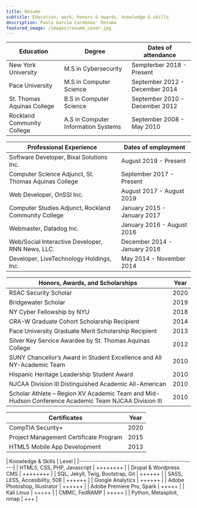 ```yaml
---
title: Resume
subtitle: Education, work, honors & awards, knowledge & skills
description: Paola Garcia Cardenas' Resuma
featured_image: /images/resume_cover.jpg
---
```


| Education                  | Degree                              | Dates of attendance            | 
|----------------------------|-------------------------------------|--------------------------------|
| New York University        | M.S in Cybersecurity                | Sempterber 2018 - Present      | 
| Pace University            | M.S in Computer Science             | September 2012 - December 2014 | 
| St. Thomas Aquinas College | B.S in Computer Science             | September 2010 - December 2012 |
| Rockland Community College | A.S in Computer Information Systems | September 2008 - May 2010      |

| Professional Experience                              | Dates of employment            | 
|------------------------------------------------------|--------------------------------|
| Software Developer, Bixal Solutions Inc.             | August 2019 - Present          |
| Computer Science Adjunct, St. Thomas Aquinas College | September 2017 - Present       | 
| Web Developer, OnSSI Inc.                            | August 2017 - August 2019      | 
| Computer Studies Adjunct, Rockland Community College | January 2015 - January 2017    | 
| Webmaster, Datadog Inc.                              | January 2016 - August 2016     |
| Web/Social Interactive Developer, RNN News, LLC.     | December 2014 - January 2016   |
| Developer, LiveTechnology Holdings, Inc.             | May 2014 - November 2014       |

| Honors, Awards, and Scholarships                                                                     | Year | 
|------------------------------------------------------------------------------------------------------|------|
| RSAC Security Scholar                                                                                | 2020 |
| Bridgewater Scholar                                                                                  | 2019 |
| NY Cyber Fellowship by NYU                                                                           | 2018 |
| CRA-W Graduate Cohort Scholarship Recipient                                                          | 2014 |
| Pace University Graduate Merit Scholarship Recipient                                                 | 2013 |
| Silver Key Service Awardee by St. Thomas Aquinas College                                             | 2012 |
| SUNY Chancellor’s Award in Student Excellence and All NY-Academic Team                               | 2010 |
| Hispanic Heritage Leadership Student Award                                                           | 2010 |
| NJCAA Division III Distinguished Academic All-American                                               | 2010 |
| Scholar Athlete – Region XV Academic Team and Mid-Hudson Conference Academic Team NJCAA Division III | 2010 |

| Certificates                           | Year | 
|----------------------------------------|------|
| CompTIA Security+                      | 2020 |
| Project Management Certificate Program | 2015 |
| HTML5 Mobile App Development           | 2013 |

| Knowledge & Skills                | Level          |
|--------------------------------------------------|
| HTML5, CSS, PHP, Javascript       | ++++++++     |
| Drupal & Wordpress CMS            | ++++++++     |
| SQL, Jekyll, Twig, Bootstrap, Git | ++++++       |
| SASS, LESS, Accesibility, 508     | ++++++       |
| Google Analytics                  | ++++++       |
| Adobe Photoshop, Illustrator      | ++++++       |
| Adobe Premiere Pro, Spark         | +++++        |
| Kali Linux                        | +++++        |
| CMMC, FedRAMP                     | +++++        |
| Python, Metasploit, nmap          | +++          |
